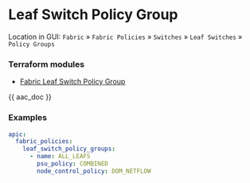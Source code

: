 # Leaf Switch Policy Group

Location in GUI:
`Fabric` » `Fabric Policies` » `Switches` » `Leaf Switches` » `Policy Groups`

### Terraform modules

* [Fabric Leaf Switch Policy Group](https://registry.terraform.io/modules/netascode/fabric-leaf-switch-policy-group/aci/latest)

{{ aac_doc }}

### Examples

```yaml
apic:
  fabric_policies:
    leaf_switch_policy_groups:
      - name: ALL_LEAFS
        psu_policy: COMBINED
        node_control_policy: DOM_NETFLOW
```
